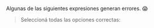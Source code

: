 Algunas de las siguientes expresiones generan errores. :scream:

> Seleccioná todas las opciones correctas: 
